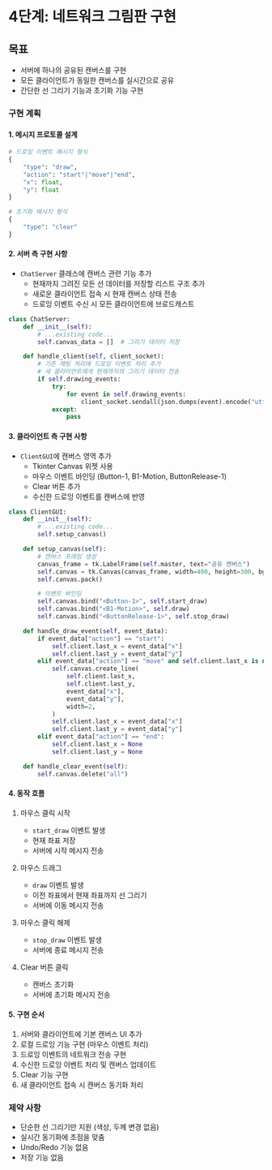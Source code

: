 # 4단계: 네트워크 그림판 구현

## 목표

- 서버에 하나의 공유된 캔버스를 구현
- 모든 클라이언트가 동일한 캔버스를 실시간으로 공유
- 간단한 선 그리기 기능과 초기화 기능 구현

### 구현 계획

#### 1. 메시지 프로토콜 설계

```python
# 드로잉 이벤트 메시지 형식
{
    "type": "draw",
    "action": "start"|"move"|"end",
    "x": float,
    "y": float
}

# 초기화 메시지 형식
{
    "type": "clear"
}
```

#### 2. 서버 측 구현 사항

- `ChatServer` 클래스에 캔버스 관련 기능 추가
  - 현재까지 그려진 모든 선 데이터를 저장할 리스트 구조 추가
  - 새로운 클라이언트 접속 시 현재 캔버스 상태 전송
  - 드로잉 이벤트 수신 시 모든 클라이언트에 브로드캐스트

```python
class ChatServer:
    def __init__(self):
        # ...existing code...
        self.canvas_data = []  # 그리기 데이터 저장

    def handle_client(self, client_socket):
        # 기존 채팅 처리에 드로잉 이벤트 처리 추가
        # 새 클라이언트에게 현재까지의 그리기 데이터 전송
        if self.drawing_events:
            try:
                for event in self.drawing_events:
                    client_socket.sendall(json.dumps(event).encode("utf-8"))
            except:
                pass
```

#### 3. 클라이언트 측 구현 사항

- `ClientGUI`에 캔버스 영역 추가
  - Tkinter Canvas 위젯 사용
  - 마우스 이벤트 바인딩 (Button-1, B1-Motion, ButtonRelease-1)
  - Clear 버튼 추가
  - 수신한 드로잉 이벤트를 캔버스에 반영

```python
class ClientGUI:
    def __init__(self):
        # ...existing code...
        self.setup_canvas()

    def setup_canvas(self):
        # 캔버스 프레임 생성
        canvas_frame = tk.LabelFrame(self.master, text="공유 캔버스")
        self.canvas = tk.Canvas(canvas_frame, width=400, height=300, bg="white")
        self.canvas.pack()

        # 이벤트 바인딩
        self.canvas.bind("<Button-1>", self.start_draw)
        self.canvas.bind("<B1-Motion>", self.draw)
        self.canvas.bind("<ButtonRelease-1>", self.stop_draw)

    def handle_draw_event(self, event_data):
        if event_data["action"] == "start":
            self.client.last_x = event_data["x"]
            self.client.last_y = event_data["y"]
        elif event_data["action"] == "move" and self.client.last_x is not None:
            self.canvas.create_line(
                self.client.last_x,
                self.client.last_y,
                event_data["x"],
                event_data["y"],
                width=2,
            )
            self.client.last_x = event_data["x"]
            self.client.last_y = event_data["y"]
        elif event_data["action"] == "end":
            self.client.last_x = None
            self.client.last_y = None

    def handle_clear_event(self):
        self.canvas.delete("all")
```

#### 4. 동작 흐름

1. 마우스 클릭 시작

   - `start_draw` 이벤트 발생
   - 현재 좌표 저장
   - 서버에 시작 메시지 전송

2. 마우스 드래그

   - `draw` 이벤트 발생
   - 이전 좌표에서 현재 좌표까지 선 그리기
   - 서버에 이동 메시지 전송

3. 마우스 클릭 해제

   - `stop_draw` 이벤트 발생
   - 서버에 종료 메시지 전송

4. Clear 버튼 클릭
   - 캔버스 초기화
   - 서버에 초기화 메시지 전송

#### 5. 구현 순서

1. 서버와 클라이언트에 기본 캔버스 UI 추가
2. 로컬 드로잉 기능 구현 (마우스 이벤트 처리)
3. 드로잉 이벤트의 네트워크 전송 구현
4. 수신한 드로잉 이벤트 처리 및 캔버스 업데이트
5. Clear 기능 구현
6. 새 클라이언트 접속 시 캔버스 동기화 처리

### 제약 사항

- 단순한 선 그리기만 지원 (색상, 두께 변경 없음)
- 실시간 동기화에 초점을 맞춤
- Undo/Redo 기능 없음
- 저장 기능 없음
